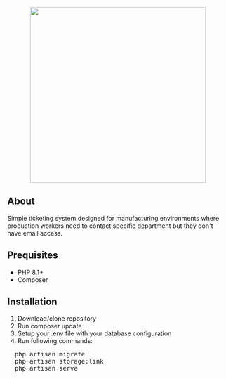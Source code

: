 <p align="center"><img src="https://raw.githubusercontent.com/laravel/art/master/logo-lockup/5%20SVG/2%20CMYK/1%20Full%20Color/laravel-logolockup-cmyk-red.svg" width="400"></p>


## About
Simple ticketing system designed for manufacturing environments where production workers need to contact specific department but they don't have email access.

## Prequisites
- PHP 8.1+
- Composer

## Installation
1. Download/clone repository
2. Run composer update
3. Setup your .env file with your database configuration
4. Run following commands:
<pre>
  php artisan migrate
  php artisan storage:link
  php artisan serve
</pre>
